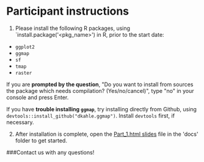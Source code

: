 # Participant instructions

1. Please install the following R packages, using `install.package('<pkg_name>') in R, prior to the start date:
  * `ggplot2`
  * `ggmap`
  * `sf`
  * `tmap`
  * `raster`

  If you are __prompted by the question__, "Do you want to install from sources the package which needs compilation? (Yes/no/cancel)", type "no" in your console and press Enter.

  If you have __trouble installing `ggmap`__, try installing directly from Github, using
`devtools::install_github("dkahle.ggmap")`. Install `devtools` first, if necessary.

2. After installation is complete, open the [Part_1.html slides](https://dlab-geo.github.io/Geospatial-Fundamentals-in-R-with-sf/docs/Part_1.html#1) file in the 'docs' folder to get started.


###Contact us with any questions!
